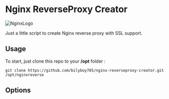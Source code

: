 # Nginx ReverseProxy Creator
![NginxLogo](https://www.nginx.com/resources/wiki/_static/img/logo.png)

Just a little script to create Nginx reverse proxy with SSL support.

## Usage
To start, just clone this repo to your **/opt** folder :
```
git clone https://github.com/bilyboy785/nginx-reverseproxy-creator.git /opt/nginxreverse
```

## Options